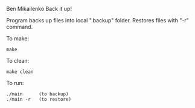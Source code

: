 Ben Mikailenko
Back it up!

Program backs up files into local ".backup" folder. Restores files with "-r" command.

To make:

    make

To clean:

    make clean

To run:

    ./main      (to backup)
    ./main -r   (to restore)